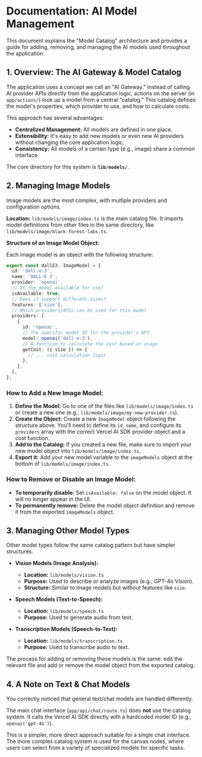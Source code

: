 # Documentation: AI Model Management

This document explains the "Model Catalog" architecture and provides a guide for adding, removing, and managing the AI models used throughout the application.

## 1. Overview: The AI Gateway & Model Catalog

The application uses a concept we call an "AI Gateway." Instead of calling AI provider APIs directly from the application logic, actions on the server (in `app/actions/`) look up a model from a central "catalog." This catalog defines the model's properties, which provider to use, and how to calculate costs.

This approach has several advantages:
-   **Centralized Management:** All models are defined in one place.
-   **Extensibility:** It's easy to add new models or even new AI providers without changing the core application logic.
-   **Consistency:** All models of a certain type (e.g., image) share a common interface.

The core directory for this system is **`lib/models/`**.

## 2. Managing Image Models

Image models are the most complex, with multiple providers and configuration options.

**Location:** `lib/models/image/index.ts` is the main catalog file. It imports model definitions from other files in the same directory, like `lib/models/image/black-forest-labs.ts`.

**Structure of an Image Model Object:**

Each image model is an object with the following structure:

```typescript
export const dallE3: ImageModel = {
  id: 'dall-e-3',
  name: 'DALL·E 3',
  provider: 'openai',
  // Is the model available for use?
  isAvailable: true,
  // Does it support different sizes?
  features: ['size'],
  // Which providers/APIs can be used for this model
  providers: [
    {
      id: 'openai',
      // The specific model ID for the provider's API
      model: openai('dall-e-3'),
      // A function to calculate the cost based on usage
      getCost: ({ size }) => {
        // ... cost calculation logic
      },
    },
  ],
};
```

### How to Add a New Image Model:

1.  **Define the Model:** Go to one of the files like `lib/models/image/index.ts` or create a new one (e.g., `lib/models/image/my-new-provider.ts`).
2.  **Create the Object:** Create a new `ImageModel` object following the structure above. You'll need to define its `id`, `name`, and configure its `providers` array with the correct Vercel AI SDK provider object and a cost function.
3.  **Add to the Catalog:** If you created a new file, make sure to import your new model object into `lib/models/image/index.ts`.
4.  **Export it:** Add your new model variable to the `imageModels` object at the bottom of `lib/models/image/index.ts`.

### How to Remove or Disable an Image Model:

-   **To temporarily disable:** Set `isAvailable: false` on the model object. It will no longer appear in the UI.
-   **To permanently remove:** Delete the model object definition and remove it from the exported `imageModels` object.

## 3. Managing Other Model Types

Other model types follow the same catalog pattern but have simpler structures.

-   **Vision Models (Image Analysis):**
    -   **Location:** `lib/models/vision.ts`
    -   **Purpose:** Used to describe or analyze images (e.g., GPT-4o Vision).
    -   **Structure:** Similar to image models but without features like `size`.

-   **Speech Models (Text-to-Speech):**
    -   **Location:** `lib/models/speech.ts`
    -   **Purpose:** Used to generate audio from text.

-   **Transcription Models (Speech-to-Text):**
    -   **Location:** `lib/models/transcription.ts`
    -   **Purpose:** Used to transcribe audio to text.

The process for adding or removing these models is the same: edit the relevant file and add or remove the model object from the exported catalog.

## 4. A Note on Text & Chat Models

You correctly noticed that general text/chat models are handled differently.

The main chat interface (`app/api/chat/route.ts`) does **not** use the catalog system. It calls the Vercel AI SDK directly with a hardcoded model ID (e.g., `openai('gpt-4o')`).

This is a simpler, more direct approach suitable for a single chat interface. The more complex catalog system is used for the canvas nodes, where users can select from a variety of specialized models for specific tasks.
